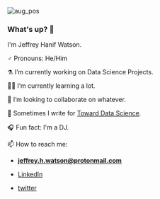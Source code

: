 
![aug_pos](https://user-images.githubusercontent.com/69439101/134785416-5e6cf942-4292-46d0-a23e-3d88f2918df9.png)

### What's up? 🤝

I'm Jeffrey Hanif Watson.

♂️ Pronouns: He/Him

⚗️ I’m currently working on Data Science Projects.

👨‍🎓 I’m currently learning a lot.

👯 I’m looking to collaborate on whatever.

📝 Sometimes I write for [Toward Data Science](https://hanif-watson.medium.com/).

🎧 Fun fact: I'm a DJ.

📫 How to reach me:

- **jeffrey.h.watson@protonmail.com**

- [LinkedIn](https://www.linkedin.com/in/jeffrey-h-watson/)

- [twitter](https://twitter.com/JeffHWatson)

<!--
**jeffreyhwatson/jeffreyhwatson** is a ✨ _special_ ✨ repository because its `README.md` (this file) appears on your GitHub profile.

Here are some ideas to get you started:

- 🔭 I’m currently working on ...
- 🌱 I’m currently learning ...
- 👯 I’m looking to collaborate on ...
- 🤔 I’m looking for help with ...
- 💬 Ask me about ...
- 📫 How to reach me: ...
- 😄 Pronouns: ...
- ⚡ Fun fact: ...
-->

